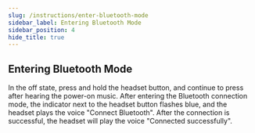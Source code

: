 ```yaml
---
slug: /instructions/enter-bluetooth-mode
sidebar_label: Entering Bluetooth Mode
sidebar_position: 4
hide_title: true
---
```


## Entering Bluetooth Mode

In the off state, press and hold the headset button, and continue to press after hearing the power-on music. After entering the Bluetooth connection mode, the indicator next to the headset button flashes blue, and the headset plays the voice "Connect Bluetooth". After the connection is successful, the headset will play the voice "Connected successfully".